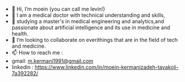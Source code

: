 - 👋 Hi, I’m moein (you can call me levin!)
- 👀 I am a medical doctor with technical understanding and skills,  
- 🌱 studying a master's in medical engineering and analytics,and passionate about artificial intelligence and its use in medicine and health.
- 💞️ I’m looking to collaborate on everithings that are in the field of tech and medicine.
- 📫 How to reach me :
- gmail: m.kermani1991@gmail.com
- linkedin : https://www.linkedin.com/in/moein-kermanizadeh-tavakoli-7a392282/

<!---
moeinset/moeinset is a ✨ special ✨ repository because its `README.md` (this file) appears on your GitHub profile.
You can click the Preview link to take a look at your changes.
--->
